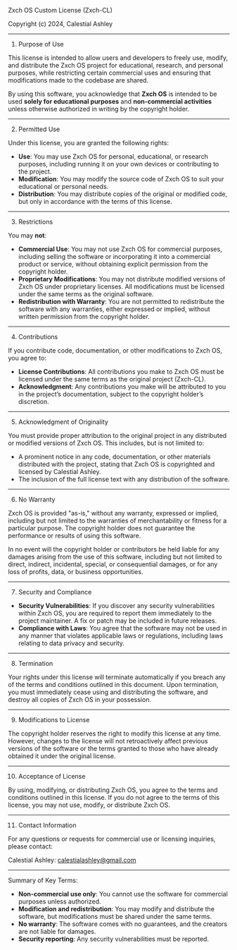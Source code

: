 Zxch OS Custom License (Zxch-CL)

Copyright (c) 2024, Calestial Ashley

---

1. Purpose of Use

This license is intended to allow users and developers to freely use, modify, and distribute the Zxch OS project for educational, research, and personal purposes, while restricting certain commercial uses and ensuring that modifications made to the codebase are shared.

By using this software, you acknowledge that **Zxch OS** is intended to be used **solely for educational purposes** and **non-commercial activities** unless otherwise authorized in writing by the copyright holder.

---

2. Permitted Use

Under this license, you are granted the following rights:

- **Use**: You may use Zxch OS for personal, educational, or research purposes, including running it on your own devices or contributing to the project.
- **Modification**: You may modify the source code of Zxch OS to suit your educational or personal needs.
- **Distribution**: You may distribute copies of the original or modified code, but only in accordance with the terms of this license.

---

3. Restrictions

You may **not**:

- **Commercial Use**: You may not use Zxch OS for commercial purposes, including selling the software or incorporating it into a commercial product or service, without obtaining explicit permission from the copyright holder.
- **Proprietary Modifications**: You may not distribute modified versions of Zxch OS under proprietary licenses. All modifications must be licensed under the same terms as the original software.
- **Redistribution with Warranty**: You are not permitted to redistribute the software with any warranties, either expressed or implied, without written permission from the copyright holder.

---

4. Contributions

If you contribute code, documentation, or other modifications to Zxch OS, you agree to:

- **License Contributions**: All contributions you make to Zxch OS must be licensed under the same terms as the original project (Zxch-CL).
- **Acknowledgment**: Any contributions you make will be attributed to you in the project’s documentation, subject to the copyright holder’s discretion.

---

5. Acknowledgment of Originality

You must provide proper attribution to the original project in any distributed or modified versions of Zxch OS. This includes, but is not limited to:

- A prominent notice in any code, documentation, or other materials distributed with the project, stating that Zxch OS is copyrighted and licensed by Calestial Ashley.
- The inclusion of the full license text with any distribution of the software.

---

6. No Warranty

Zxch OS is provided "as-is," without any warranty, expressed or implied, including but not limited to the warranties of merchantability or fitness for a particular purpose. The copyright holder does not guarantee the performance or results of using this software.

In no event will the copyright holder or contributors be held liable for any damages arising from the use of this software, including but not limited to direct, indirect, incidental, special, or consequential damages, or for any loss of profits, data, or business opportunities.

---

7. Security and Compliance

- **Security Vulnerabilities**: If you discover any security vulnerabilities within Zxch OS, you are required to report them immediately to the project maintainer. A fix or patch may be included in future releases.
- **Compliance with Laws**: You agree that the software may not be used in any manner that violates applicable laws or regulations, including laws relating to data privacy and security.

---

8. Termination

Your rights under this license will terminate automatically if you breach any of the terms and conditions outlined in this document. Upon termination, you must immediately cease using and distributing the software, and destroy all copies of Zxch OS in your possession.

---

9. Modifications to License

The copyright holder reserves the right to modify this license at any time. However, changes to the license will not retroactively affect previous versions of the software or the terms granted to those who have already obtained it under the original license.

---

10. Acceptance of License

By using, modifying, or distributing Zxch OS, you agree to the terms and conditions outlined in this license. If you do not agree to the terms of this license, you may not use, modify, or distribute Zxch OS.

---

11. Contact Information

For any questions or requests for commercial use or licensing inquiries, please contact:

Calestial Ashley: 
calestialashley@gmail.com 

---

Summary of Key Terms:
- **Non-commercial use only**: You cannot use the software for commercial purposes unless authorized.
- **Modification and redistribution**: You may modify and distribute the software, but modifications must be shared under the same terms.
- **No warranty**: The software comes with no guarantees, and the creators are not liable for damages.
- **Security reporting**: Any security vulnerabilities must be reported.
